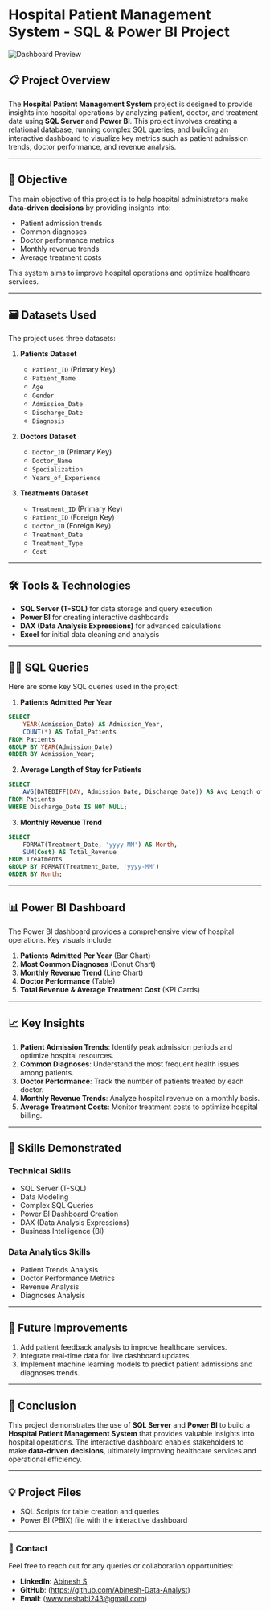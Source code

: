 # Hospital Patient Management System - SQL & Power BI Project

![Dashboard Preview](img1.png)

## 📋 **Project Overview**
The **Hospital Patient Management System** project is designed to provide insights into hospital operations by analyzing patient, doctor, and treatment data using **SQL Server** and **Power BI**. This project involves creating a relational database, running complex SQL queries, and building an interactive dashboard to visualize key metrics such as patient admission trends, doctor performance, and revenue analysis.

---

## 🎯 **Objective**
The main objective of this project is to help hospital administrators make **data-driven decisions** by providing insights into:
- Patient admission trends
- Common diagnoses
- Doctor performance metrics
- Monthly revenue trends
- Average treatment costs

This system aims to improve hospital operations and optimize healthcare services.

---

## 🗃️ **Datasets Used**
The project uses three datasets:

1. **Patients Dataset**
   - `Patient_ID` (Primary Key)
   - `Patient_Name`
   - `Age`
   - `Gender`
   - `Admission_Date`
   - `Discharge_Date`
   - `Diagnosis`

2. **Doctors Dataset**
   - `Doctor_ID` (Primary Key)
   - `Doctor_Name`
   - `Specialization`
   - `Years_of_Experience`

3. **Treatments Dataset**
   - `Treatment_ID` (Primary Key)
   - `Patient_ID` (Foreign Key)
   - `Doctor_ID` (Foreign Key)
   - `Treatment_Date`
   - `Treatment_Type`
   - `Cost`

---

## 🛠️ **Tools & Technologies**
- **SQL Server (T-SQL)** for data storage and query execution
- **Power BI** for creating interactive dashboards
- **DAX (Data Analysis Expressions)** for advanced calculations
- **Excel** for initial data cleaning and analysis

---

## 🧑‍💻 **SQL Queries**
Here are some key SQL queries used in the project:

1. **Patients Admitted Per Year**
```sql
SELECT
    YEAR(Admission_Date) AS Admission_Year,
    COUNT(*) AS Total_Patients
FROM Patients
GROUP BY YEAR(Admission_Date)
ORDER BY Admission_Year;
```

2. **Average Length of Stay for Patients**
```sql
SELECT
    AVG(DATEDIFF(DAY, Admission_Date, Discharge_Date)) AS Avg_Length_of_Stay
FROM Patients
WHERE Discharge_Date IS NOT NULL;
```

3. **Monthly Revenue Trend**
```sql
SELECT
    FORMAT(Treatment_Date, 'yyyy-MM') AS Month,
    SUM(Cost) AS Total_Revenue
FROM Treatments
GROUP BY FORMAT(Treatment_Date, 'yyyy-MM')
ORDER BY Month;
```

---

## 📊 **Power BI Dashboard**
The Power BI dashboard provides a comprehensive view of hospital operations. Key visuals include:

1. **Patients Admitted Per Year** (Bar Chart)
2. **Most Common Diagnoses** (Donut Chart)
3. **Monthly Revenue Trend** (Line Chart)
4. **Doctor Performance** (Table)
5. **Total Revenue & Average Treatment Cost** (KPI Cards)

---

## 📈 **Key Insights**
1. **Patient Admission Trends**: Identify peak admission periods and optimize hospital resources.
2. **Common Diagnoses**: Understand the most frequent health issues among patients.
3. **Doctor Performance**: Track the number of patients treated by each doctor.
4. **Monthly Revenue Trends**: Analyze hospital revenue on a monthly basis.
5. **Average Treatment Costs**: Monitor treatment costs to optimize hospital billing.

---

## 🧠 **Skills Demonstrated**
### **Technical Skills**
- SQL Server (T-SQL)
- Data Modeling
- Complex SQL Queries
- Power BI Dashboard Creation
- DAX (Data Analysis Expressions)
- Business Intelligence (BI)

### **Data Analytics Skills**
- Patient Trends Analysis
- Doctor Performance Metrics
- Revenue Analysis
- Diagnoses Analysis

---

## 📄 **Future Improvements**
1. Add patient feedback analysis to improve healthcare services.
2. Integrate real-time data for live dashboard updates.
3. Implement machine learning models to predict patient admissions and diagnoses trends.

---

## 📎 **Conclusion**
This project demonstrates the use of **SQL Server** and **Power BI** to build a **Hospital Patient Management System** that provides valuable insights into hospital operations. The interactive dashboard enables stakeholders to make **data-driven decisions**, ultimately improving healthcare services and operational efficiency.

---

## 💡 **Project Files**
- SQL Scripts for table creation and queries
- Power BI (PBIX) file with the interactive dashboard

---

### 💬 **Contact**
Feel free to reach out for any queries or collaboration opportunities:
- **LinkedIn**: [Abinesh S](https://www.linkedin.com/in/abineshsekar)
- **GitHub**: (https://github.com/Abinesh-Data-Analyst)
- **Email**: (www.neshabi243@gmail.com)

